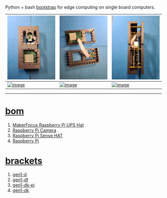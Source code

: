 Python + bash <a href="https://github.com/kamangir/blue-sbc">bootstrap</a> for edge computing on single board computers.

| [![image](../images/blue-sense-2.jpg)](#) | [![image](../images/blue-sense-3.jpg)](#) | [![image](../images/blue-sense-4.jpg)](#) |
| --- | --- | --- |
| [![image](../images/blue-sense-5.jpg)](#) | [![image](../images/blue-sense-6.jpg)](#) | [![image](../images/blue-sense-7.jpg)](#) |

---

# [bom](../parts.md)

1. [MakerFocus Raspberry Pi UPS Hat](../parts.md#makerfocus-raspberry-pi-ups-hat)
1. [Raspberry Pi Camera](../parts.md#raspberry-pi-camera)
1. [Raspberry Pi Sense HAT](../parts.md#raspberry-pi-sense-hat)
1. [Raspberry Pi](../parts.md#raspberry-pi)

# [brackets](../brackets)

1. [gen1-d](../brackets/gen1-d/gen1-d.stl)
1. [gen1-df](../brackets/gen1-df/gen1-df.stl)
1. [gen1-dk-pi](../brackets/gen1-dk-pi/gen1-dk-pi.stl)
1. [gen1-dk](../brackets/gen1-dk/gen1-dk.stl)


